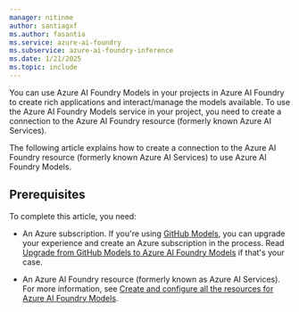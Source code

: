 ```yaml
---
manager: nitinme
author: santiagxf
ms.author: fasantia 
ms.service: azure-ai-foundry
ms.subservice: azure-ai-foundry-inference
ms.date: 1/21/2025
ms.topic: include
---
```


You can use Azure AI Foundry Models in your projects in Azure AI Foundry to create rich applications and interact/manage the models available. To use the Azure AI Foundry Models service in your project, you need to create a connection to the Azure AI Foundry resource (formerly known Azure AI Services).

The following article explains how to create a connection to the Azure AI Foundry resource (formerly known Azure AI Services) to use Azure AI Foundry Models.

## Prerequisites

To complete this article, you need:

* An Azure subscription. If you're using [GitHub Models](https://docs.github.com/en/github-models/), you can upgrade your experience and create an Azure subscription in the process. Read [Upgrade from GitHub Models to Azure AI Foundry Models](../../how-to/quickstart-github-models.md) if that's your case.

* An Azure AI Foundry resource (formerly known as Azure AI Services). For more information, see [Create and configure all the resources for Azure AI Foundry Models](../../how-to/quickstart-create-resources.md).
